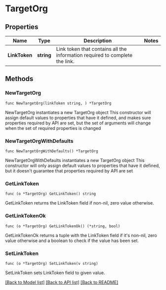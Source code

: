 # TargetOrg

## Properties

Name | Type | Description | Notes
------------ | ------------- | ------------- | -------------
**LinkToken** | **string** | Link token that contains all the information required to complete the link. | 

## Methods

### NewTargetOrg

`func NewTargetOrg(linkToken string, ) *TargetOrg`

NewTargetOrg instantiates a new TargetOrg object
This constructor will assign default values to properties that have it defined,
and makes sure properties required by API are set, but the set of arguments
will change when the set of required properties is changed

### NewTargetOrgWithDefaults

`func NewTargetOrgWithDefaults() *TargetOrg`

NewTargetOrgWithDefaults instantiates a new TargetOrg object
This constructor will only assign default values to properties that have it defined,
but it doesn't guarantee that properties required by API are set

### GetLinkToken

`func (o *TargetOrg) GetLinkToken() string`

GetLinkToken returns the LinkToken field if non-nil, zero value otherwise.

### GetLinkTokenOk

`func (o *TargetOrg) GetLinkTokenOk() (*string, bool)`

GetLinkTokenOk returns a tuple with the LinkToken field if it's non-nil, zero value otherwise
and a boolean to check if the value has been set.

### SetLinkToken

`func (o *TargetOrg) SetLinkToken(v string)`

SetLinkToken sets LinkToken field to given value.



[[Back to Model list]](../README.md#documentation-for-models) [[Back to API list]](../README.md#documentation-for-api-endpoints) [[Back to README]](../README.md)


